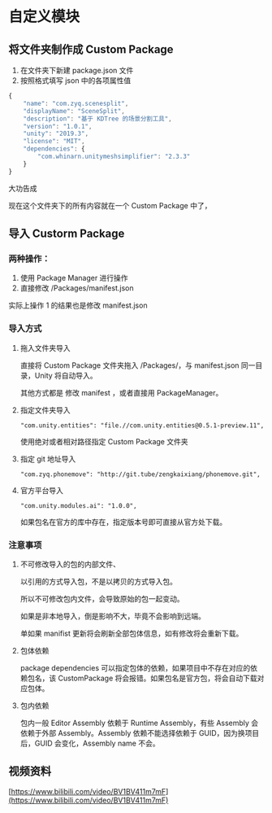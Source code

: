 # 自定义模块

## 将文件夹制作成 Custom Package

1. 在文件夹下新建 package.json 文件
2. 按照格式填写 json 中的各项属性值

```javascript
{
    "name": "com.zyq.scenesplit",
    "displayName": "SceneSplit",
    "description": "基于 KDTree 的场景分割工具",
    "version": "1.0.1",
    "unity": "2019.3",
    "license": "MIT",
    "dependencies": {
        "com.whinarn.unitymeshsimplifier": "2.3.3"
    }
}
```

大功告成

现在这个文件夹下的所有内容就在一个 Custom Package 中了，

## 导入 Custorm Package

### 两种操作：

1. 使用 Package Manager 进行操作
2. 直接修改 /Packages/manifest.json 

实际上操作 1 的结果也是修改 manifest.json

### 导入方式

1. 拖入文件夹导入

   直接将 Custom Package 文件夹拖入 /Packages/，与 manifest.json 同一目录，Unity 将自动导入。

   其他方式都是 修改 manifest ，或者直接用 PackageManager。

2. 指定文件夹导入

   `"com.unity.entities": "file.//com.unity.entities@0.5.1-preview.11",`

   使用绝对或者相对路径指定 Custom Package 文件夹

3. 指定 git 地址导入

   `"com.zyq.phonemove": "http://git.tube/zengkaixiang/phonemove.git",`

4. 官方平台导入

   `"com.unity.modules.ai": "1.0.0",`

   如果包名在官方的库中存在，指定版本号即可直接从官方处下载。

### 注意事项

1. 不可修改导入的包的内部文件、

   以引用的方式导入包，不是以拷贝的方式导入包。

   所以不可修改包内文件，会导致原始的包一起变动。

   如果是非本地导入，倒是影响不大，毕竟不会影响到远端。

   单如果 manifist 更新将会刷新全部包体信息，如有修改将会重新下载。

2. 包体依赖

   package dependencies 可以指定包体的依赖，如果项目中不存在对应的依赖包名，该 CustomPackage 将会报错。如果包名是官方包，将会自动下载对应包体。

3. 包内依赖

   包内一般 Editor Assembly 依赖于 Runtime Assembly，有些 Assembly 会依赖于外部 Assembly。Assembly 依赖不能选择依赖于 GUID，因为换项目后，GUID 会变化，Assembly name 不会。

## 视频资料

[https://www.bilibili.com/video/BV1BV411m7mF](https://www.bilibili.com/video/BV1BV411m7mF)

